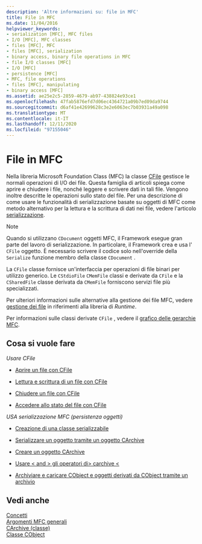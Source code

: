```yaml
---
description: 'Altre informazioni su: file in MFC'
title: File in MFC
ms.date: 11/04/2016
helpviewer_keywords:
- serialization [MFC], MFC files
- I/O [MFC], MFC classes
- files [MFC], MFC
- files [MFC], serialization
- binary access, binary file operations in MFC
- file I/O classes [MFC]
- I/O [MFC]
- persistence [MFC]
- MFC, file operations
- files [MFC], manipulating
- binary access [MFC]
ms.assetid: ae25e2c5-2859-4679-ab97-438824e93ce1
ms.openlocfilehash: 47fab5876efd7d06ec4364721a09b7ed09da9744
ms.sourcegitcommit: d6af41e42699628c3e2e6063ec7b03931a49a098
ms.translationtype: MT
ms.contentlocale: it-IT
ms.lasthandoff: 12/11/2020
ms.locfileid: "97155046"
---
```

# <a name="files-in-mfc"></a>File in MFC

Nella libreria Microsoft Foundation Class (MFC) la classe [CFile](reference/cfile-class.md) gestisce le normali operazioni di I/O dei file. Questa famiglia di articoli spiega come aprire e chiudere i file, nonché leggere e scrivere dati in tali file. Vengono inoltre descritte le operazioni sullo stato del file. Per una descrizione di come usare le funzionalità di serializzazione basate su oggetti di MFC come metodo alternativo per la lettura e la scrittura di dati nei file, vedere l'articolo [serializzazione](serialization-in-mfc.md).

> [!NOTE]
> Quando si utilizzano `CDocument` oggetti MFC, il Framework esegue gran parte del lavoro di serializzazione. In particolare, il Framework crea e usa l' `CFile` oggetto. È necessario scrivere il codice solo nell'override della `Serialize` funzione membro della classe `CDocument` .

La `CFile` classe fornisce un'interfaccia per operazioni di file binari per utilizzo generico. Le `CStdioFile` `CMemFile` classi e derivate da `CFile` e la `CSharedFile` classe derivata da `CMemFile` forniscono servizi file più specializzati.

Per ulteriori informazioni sulle alternative alla gestione dei file MFC, vedere [gestione dei file](../c-runtime-library/file-handling.md) in riferimenti alla libreria di *Runtime*.

Per informazioni sulle classi derivate `CFile` , vedere il [grafico delle gerarchie MFC](hierarchy-chart.md).

## <a name="what-do-you-want-to-do"></a>Cosa si vuole fare

*Usare CFile*

- [Aprire un file con CFile](opening-files.md)

- [Lettura e scrittura di un file con CFile](reading-and-writing-files.md)

- [Chiudere un file con CFile](closing-files.md)

- [Accedere allo stato del file con CFile](accessing-file-status.md)

*USA serializzazione MFC (persistenza oggetti)*

- [Creazione di una classe serializzabile](serialization-making-a-serializable-class.md)

- [Serializzare un oggetto tramite un oggetto CArchive](serialization-serializing-an-object.md)

- [Creare un oggetto CArchive](two-ways-to-create-a-carchive-object.md)

- [Usare \< and > gli operatori di> carchive <](using-the-carchive-output-and-input-operators.md)

- [Archiviare e caricare CObject e oggetti derivati da CObject tramite un archivio](storing-and-loading-cobjects-via-an-archive.md)

## <a name="see-also"></a>Vedi anche

[Concetti](mfc-concepts.md)<br/>
[Argomenti MFC generali](general-mfc-topics.md)<br/>
[CArchive (classe)](reference/carchive-class.md)<br/>
[Classe CObject](reference/cobject-class.md)
